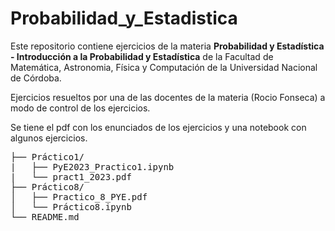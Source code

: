 # Probabilidad_y_Estadistica

Este repositorio contiene ejercicios de la materia **Probabilidad y Estadística - Introducción a la Probabilidad y Estadística** de la Facultad de Matemática, 
Astronomia, Física y Computación de la Universidad Nacional de Córdoba.

Ejercicios resueltos por una de las docentes de la materia (Rocio Fonseca) a modo de control de los ejercicios.

Se tiene el pdf con los enunciados de los ejercicios y una notebook con algunos ejercicios.

<pre>
├── Práctico1/              
|   ├── PyE2023_Practico1.ipynb
|   └── pract1_2023.pdf
├── Práctico8/                 
│   ├── Practico_8_PYE.pdf 
│   └── Práctico8.ipynb  
└── README.md
</pre>
